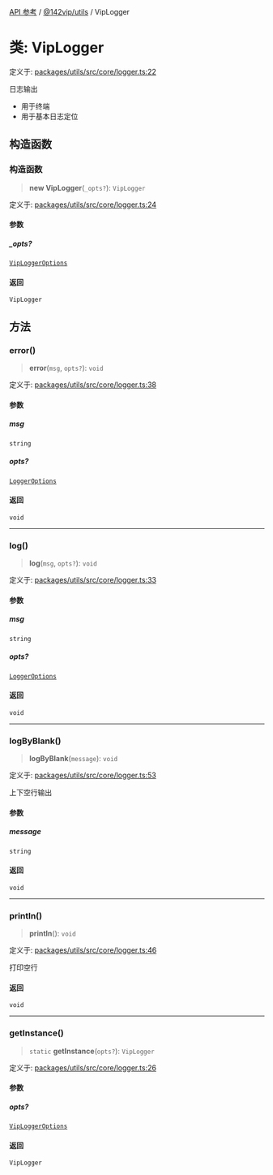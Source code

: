[API 参考](../wiki/Home) / [@142vip/utils](../wiki/@142vip.utils) / VipLogger

# 类: VipLogger

定义于: [packages/utils/src/core/logger.ts:22](https://github.com/142vip/core-x/blob/5281e59d2cdd2de59e1ea761d17ed7fe118d1e60/packages/utils/src/core/logger.ts#L22)

日志输出

* 用于终端
* 用于基本日志定位

## 构造函数

### 构造函数

> **new VipLogger**(`_opts?`): `VipLogger`

定义于: [packages/utils/src/core/logger.ts:24](https://github.com/142vip/core-x/blob/5281e59d2cdd2de59e1ea761d17ed7fe118d1e60/packages/utils/src/core/logger.ts#L24)

#### 参数

##### \_opts?

[`VipLoggerOptions`](../wiki/@142vip.utils.%E6%8E%A5%E5%8F%A3.VipLoggerOptions)

#### 返回

`VipLogger`

## 方法

### error()

> **error**(`msg`, `opts?`): `void`

定义于: [packages/utils/src/core/logger.ts:38](https://github.com/142vip/core-x/blob/5281e59d2cdd2de59e1ea761d17ed7fe118d1e60/packages/utils/src/core/logger.ts#L38)

#### 参数

##### msg

`string`

##### opts?

[`LoggerOptions`](../wiki/@142vip.utils.%E6%8E%A5%E5%8F%A3.LoggerOptions)

#### 返回

`void`

***

### log()

> **log**(`msg`, `opts?`): `void`

定义于: [packages/utils/src/core/logger.ts:33](https://github.com/142vip/core-x/blob/5281e59d2cdd2de59e1ea761d17ed7fe118d1e60/packages/utils/src/core/logger.ts#L33)

#### 参数

##### msg

`string`

##### opts?

[`LoggerOptions`](../wiki/@142vip.utils.%E6%8E%A5%E5%8F%A3.LoggerOptions)

#### 返回

`void`

***

### logByBlank()

> **logByBlank**(`message`): `void`

定义于: [packages/utils/src/core/logger.ts:53](https://github.com/142vip/core-x/blob/5281e59d2cdd2de59e1ea761d17ed7fe118d1e60/packages/utils/src/core/logger.ts#L53)

上下空行输出

#### 参数

##### message

`string`

#### 返回

`void`

***

### println()

> **println**(): `void`

定义于: [packages/utils/src/core/logger.ts:46](https://github.com/142vip/core-x/blob/5281e59d2cdd2de59e1ea761d17ed7fe118d1e60/packages/utils/src/core/logger.ts#L46)

打印空行

#### 返回

`void`

***

### getInstance()

> `static` **getInstance**(`opts?`): `VipLogger`

定义于: [packages/utils/src/core/logger.ts:26](https://github.com/142vip/core-x/blob/5281e59d2cdd2de59e1ea761d17ed7fe118d1e60/packages/utils/src/core/logger.ts#L26)

#### 参数

##### opts?

[`VipLoggerOptions`](../wiki/@142vip.utils.%E6%8E%A5%E5%8F%A3.VipLoggerOptions)

#### 返回

`VipLogger`
